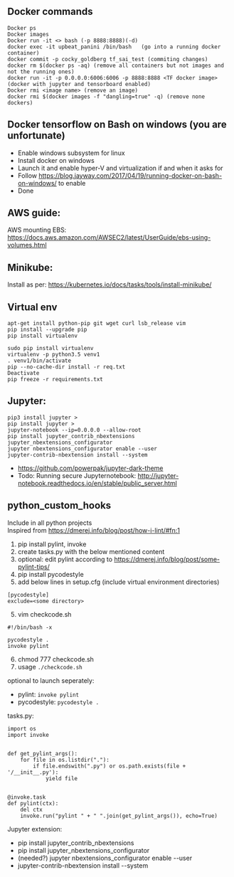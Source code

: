 ## Docker commands
```
Docker ps
Docker images
Docker run -it <> bash (-p 8888:8888)(-d)
docker exec -it upbeat_panini /bin/bash   (go into a running docker container)
docker commit -p cocky_goldberg tf_sai_test (commiting changes)
docker rm $(docker ps -aq) (remove all containers but not images and not the running ones)
docker run -it -p 0.0.0.0:6006:6006 -p 8888:8888 <TF docker image>(docker with jupyter and tensorboard enabled)
Docker rmi <image name> (remove an image)
docker rmi $(docker images -f "dangling=true" -q) (remove none dockers)
```
## Docker tensorflow on Bash on windows (you are unfortunate)

- Enable windows subsystem for linux
- Install docker on windows
- Launch it and enable hyper-V and virtualization if and when it asks for
- Follow https://blog.jayway.com/2017/04/19/running-docker-on-bash-on-windows/ to enable
- Done

## AWS guide:
AWS mounting EBS: https://docs.aws.amazon.com/AWSEC2/latest/UserGuide/ebs-using-volumes.html 

## Minikube:
Install as per: https://kubernetes.io/docs/tasks/tools/install-minikube/

## Virtual env 
```apt-get update
apt-get install python-pip git wget curl lsb_release vim
pip install --upgrade pip
pip install virtualenv

sudo pip install virtualenv
virtualenv -p python3.5 venv1
. venv1/bin/activate
pip --no-cache-dir install -r req.txt
Deactivate
pip freeze -r requirements.txt
```

## Jupyter:
```
pip3 install jupyter >
pip install jupyter >
jupyter-notebook --ip=0.0.0.0 --allow-root
pip install jupyter_contrib_nbextensions jupyter_nbextensions_configurator
jupyter nbextensions_configurator enable --user
jupyter-contrib-nbextension install --system
```
- https://github.com/powerpak/jupyter-dark-theme 
- Todo: Running secure Jupyternotebook: http://jupyter-notebook.readthedocs.io/en/stable/public_server.html

## python_custom_hooks
Include in all python projects  
Inspired from https://dmerej.info/blog/post/how-i-lint/#fn:1 

1. pip install pylint, invoke
2. create tasks.py with the below mentioned content
2. optional: edit pylint according to https://dmerej.info/blog/post/some-pylint-tips/
3. pip install pycodestyle
4. add below lines in setup.cfg (include virtual environment directories)
```
[pycodestyle]
exclude=<some directory>
```
5. vim checkcode.sh
```
#!/bin/bash -x

pycodestyle .
invoke pylint
```
6. chmod 777 checkcode.sh
7. usage 
```./checkcode.sh```

optional to launch seperately:
- pylint: ```invoke pylint```
- pycodestyle: ```pycodestyle .```

tasks.py:
```
import os
import invoke


def get_pylint_args():
    for file in os.listdir("."):
        if file.endswith(".py") or os.path.exists(file + '/__init__.py'):
            yield file


@invoke.task
def pylint(ctx):
    del ctx
    invoke.run("pylint " + " ".join(get_pylint_args()), echo=True)
```


Jupyter extension:
- pip install jupyter_contrib_nbextensions
- pip install jupyter_nbextensions_configurator
- (needed?) jupyter nbextensions_configurator enable --user
- jupyter-contrib-nbextension install --system
